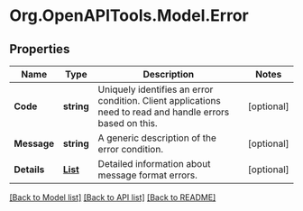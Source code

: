 # Org.OpenAPITools.Model.Error
## Properties

Name | Type | Description | Notes
------------ | ------------- | ------------- | -------------
**Code** | **string** | Uniquely identifies an error condition. Client applications need to read and handle errors based on this. | [optional] 
**Message** | **string** | A generic description of the error condition. | [optional] 
**Details** | [**List<ErrorDetails>**](ErrorDetails.md) | Detailed information about message format errors. | [optional] 

[[Back to Model list]](../README.md#documentation-for-models) [[Back to API list]](../README.md#documentation-for-api-endpoints) [[Back to README]](../README.md)

